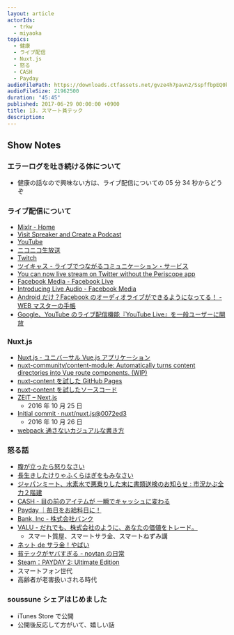 ```yaml
---
layout: article
actorIds:
  - trkw
  - miyaoka
topics:
  - 健康
  - ライブ配信
  - Nuxt.js
  - 怒る
  - CASH
  - Payday
audioFilePath: https://downloads.ctfassets.net/gvze4h7pavn2/SspffbpEQ0kUs4A2MC4E8/0d3e208298a088f7f230aa2ea2ad3c89/13.mp3
audioFileSize: 21962500
duration: "45:45"
published: 2017-06-29 00:00:00 +0900
title: 13. スマート貧テック
description:
---
```


## Show Notes

### エラーログを吐き続ける体について

* 健康の話なので興味ない方は、ライブ配信についての 05 分 34 秒からどうぞ

### ライブ配信について

* [Mixlr - Home](http://mixlr.com/)
* [Visit Spreaker and Create a Podcast](https://www.spreaker.com/)
* [YouTube](https://www.youtube.com/)
* [ニコニコ生放送](http://live.nicovideo.jp/)
* [Twitch](https://www.twitch.tv/)
* [ツイキャス - ライブでつながるコミュニケーション・サービス](http://twitcasting.tv/)
* [You can now live stream on Twitter without the Periscope app](http://mashable.com/2016/12/14/twitter-live-stream-without-periscope/#bffEYAL0Wsq3)
* [Facebook Media - Facebook Live](https://www.facebook.com/facebookmedia/get-started/facebook-live)
* [Introducing Live Audio - Facebook Media](https://media.fb.com/2016/12/20/introducing-live-audio/)
* [Android だけ？Facebook のオーディオライブができるようになってる！ - WEB マスターの手帳](https://homepage-reborn.com/2017/06/14/android%E3%81%A0%E3%81%91%EF%BC%9Ffacebook%E3%81%AE%E3%82%AA%E3%83%BC%E3%83%87%E3%82%A3%E3%82%AA%E3%83%A9%E3%82%A4%E3%83%96%E3%81%8C%E3%81%A7%E3%81%8D%E3%82%8B%E3%82%88%E3%81%86%E3%81%AB%E3%81%AA/)
* [Google、YouTube のライブ配信機能『YouTube Live』を一般ユーザーに開放](http://japanese.engadget.com/2013/12/13/google-youtube-youtube-live/)

### Nuxt.js

* [Nuxt.js - ユニバーサル Vue.js アプリケーション](https://ja.nuxtjs.org/)
* [nuxt-community/content-module: Automatically turns content directories into Vue route components. (WIP)](https://github.com/nuxt-community/content-module)
* [nuxt-content を試した GitHub Pages](https://soussunefm.github.io/episode/1/)
* [nuxt-content を試したソースコード](https://github.com/soussune/site)
* [ZEIT – Next.js](https://zeit.co/blog/next)
  * 2016 年 10 月 25 日
* [Initial commit · nuxt/nuxt.js@0072ed3](https://github.com/nuxt/nuxt.js/commit/0072ed31da6ce39d21046e05898f956cff190390)
  * 2016 年 10 月 26 日
* [webpack 通さないカジュアルな書き方](https://github.com/soussune/soussune.github.io/commit/ebe3474bfd4cf82f2ebe19b7189c49481d976fb9)

### 怒る話

* [腹が立ったら怒りなさい](https://www.amazon.co.jp/dp/4860814614)
* [長生きしたけりゃふくらはぎをもみなさい](https://www.amazon.co.jp/dp/4776207931)
* [ジャパンミート、水素水で悪乗りした末に書類送検のお知らせ : 市況かぶ全力２階建](http://kabumatome.doorblog.jp/archives/65896066.html)
* [CASH - 目の前のアイテムが 一瞬でキャッシュに変わる](https://cash.jp/)
* [Payday ｜毎日をお給料日に！](https://payday365.jp/)
* [Bank, Inc - 株式会社バンク](https://bank.co.jp/)
* [VALU - だれでも、株式会社のように、あなたの価値をトレード。](https://valu.is/)
  * スマート質屋、スマートサラ金、スマートねずみ講
* [ネット de サラ金！やばい](http://b.hatena.ne.jp/entry/340949842/comment/yto)
* [貧テックがヤバすぎる - novtan の日常](http://novtan.hatenablog.com/entry/2017/06/28/230931)
* [Steam：PAYDAY 2: Ultimate Edition](http://store.steampowered.com/app/218620/PAYDAY_2_Ultimate_Edition/)
* スマートフォン世代
* 高齢者が老害扱いされる時代

### soussune シェアはじめました

* iTunes Store で公開
* 公開後反応して方がいて、嬉しい話
